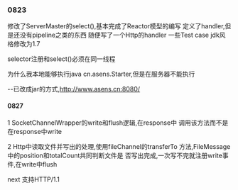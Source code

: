 ### 0823
修改了ServerMaster的select(),基本完成了Reactor模型的编写
定义了handler,但是还没有pipeline之类的东西
随便写了一个Http的handler
一些Test case
jdk风格修改为1.7

selector注册和select()必须在同一线程

为什么我本地能够执行java cn.asens.Starter,但是在服务器不能执行

--已改成jar的方式,http://www.asens.cn:8080/


#### 0827
1 SocketChannelWrapper的write和flush逻辑,在response中
调用该方法而不是在response中write

2 Http中读取文件并写出的处理,使用fileChannel的transferTo
方法,FileMessage中的position和totalCount共同判断文件是
否写出完成,一次写不完就注册write事件,在write中flush

next 支持HTTP/1.1

